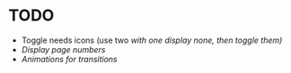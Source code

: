 # TODO

* Toggle needs icons (use two <i> with one display none, then toggle them)
* Display page numbers
* Animations for transitions